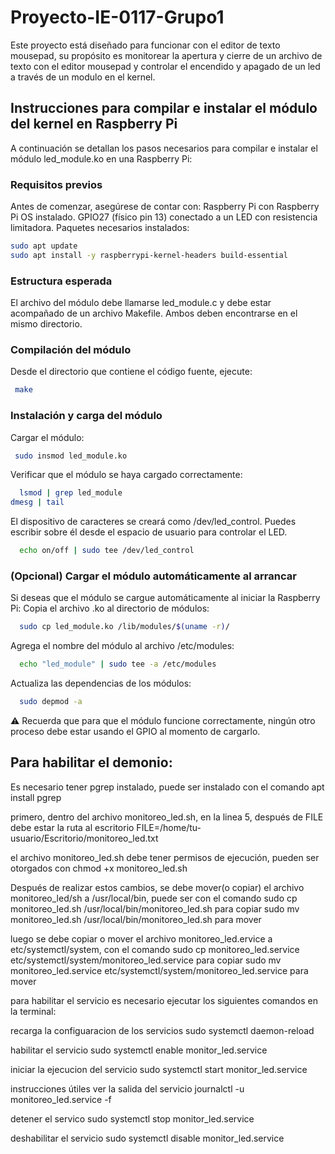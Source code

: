 # Proyecto-IE-0117-Grupo1
Este proyecto está diseñado para funcionar con el editor de texto mousepad, su propósito es monitorear la apertura y cierre de un archivo de texto con el editor mousepad  y controlar el encendido y apagado de un led a través de un modulo en el kernel.

## Instrucciones para compilar e instalar el módulo del kernel en Raspberry Pi
A continuación se detallan los pasos necesarios para compilar e instalar el módulo led_module.ko en una Raspberry Pi:

### Requisitos previos
Antes de comenzar, asegúrese de contar con:
Raspberry Pi con Raspberry Pi OS instalado.
GPIO27 (físico pin 13) conectado a un LED con resistencia limitadora.
Paquetes necesarios instalados:
  ```bash
  sudo apt update
  sudo apt install -y raspberrypi-kernel-headers build-essential
 ```
### Estructura esperada
El archivo del módulo debe llamarse led_module.c y debe estar acompañado de un archivo Makefile. Ambos deben encontrarse en el mismo directorio.
### Compilación del módulo
Desde el directorio que contiene el código fuente, ejecute:
 ```bash
  make
 ```
###  Instalación y carga del módulo
Cargar el módulo:
 ```bash
  sudo insmod led_module.ko
```
Verificar que el módulo se haya cargado correctamente:
```bash
  lsmod | grep led_module
dmesg | tail
```
El dispositivo de caracteres se creará como /dev/led_control. Puedes escribir sobre él desde el espacio de usuario para controlar el LED.
```bash
  echo on/off | sudo tee /dev/led_control
```
### (Opcional) Cargar el módulo automáticamente al arrancar
Si deseas que el módulo se cargue automáticamente al iniciar la Raspberry Pi:
Copia el archivo .ko al directorio de módulos:
```bash
  sudo cp led_module.ko /lib/modules/$(uname -r)/
```
Agrega el nombre del módulo al archivo /etc/modules:
```bash
  echo "led_module" | sudo tee -a /etc/modules
```
Actualiza las dependencias de los módulos:
```bash
  sudo depmod -a
```
⚠️ Recuerda que para que el módulo funcione correctamente, ningún otro proceso debe estar usando el GPIO al momento de cargarlo.

## Para habilitar el demonio:

Es necesario tener pgrep instalado, puede ser instalado con el comando apt install pgrep

primero, dentro  del archivo monitoreo_led.sh, en la linea 5, después de FILE debe estar la ruta al escritorio
FILE=/home/tu-usuario/Escritorio/monitoreo_led.txt

el archivo monitoreo_led.sh debe tener permisos de ejecución, pueden ser otorgados con 
chmod +x monitoreo_led.sh

Después de realizar estos cambios, se debe mover(o copiar) el archivo monitoreo_led/sh a /usr/local/bin, puede ser con el comando 
sudo cp monitoreo_led.sh /usr/local/bin/monitoreo_led.sh para copiar 
sudo mv monitoreo_led.sh /usr/local/bin/monitoreo_led.sh para mover

luego se debe copiar o mover el archivo monitoreo_led.ervice a etc/systemctl/system, con el comando
sudo cp monitoreo_led.service etc/systemctl/system/monitoreo_led.service para copiar 
sudo mv monitoreo_led.service etc/systemctl/system/monitoreo_led.service para mover

para habilitar el servicio es necesario ejecutar los siguientes comandos en la terminal:

recarga la configuaracion de los servicios
sudo systemctl daemon-reload

habilitar el servicio
sudo systemctl enable monitor_led.service 

iniciar la ejecucion del servicio
sudo systemctl start monitor_led.service


instrucciones útiles
ver la salida del servicio
journalctl -u monitoreo_led.service -f

detener el servico
sudo systemctl stop monitor_led.service

deshabilitar el servicio
sudo systemctl disable monitor_led.service
